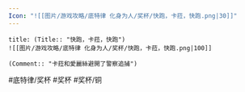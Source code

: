 ```yaml
---
Icon: "![[图片/游戏攻略/底特律 化身为人/奖杯/快跑，卡菈，快跑.png|30]]"
---
```

```ad-common-bronze-trophy
title: (Title:: "快跑，卡菈，快跑")
![[图片/游戏攻略/底特律 化身为人/奖杯/快跑，卡菈，快跑.png|100]]

(Comment:: "卡菈和愛麗絲避開了警察追捕")
```

#底特律/奖杯 #奖杯 #奖杯/铜
